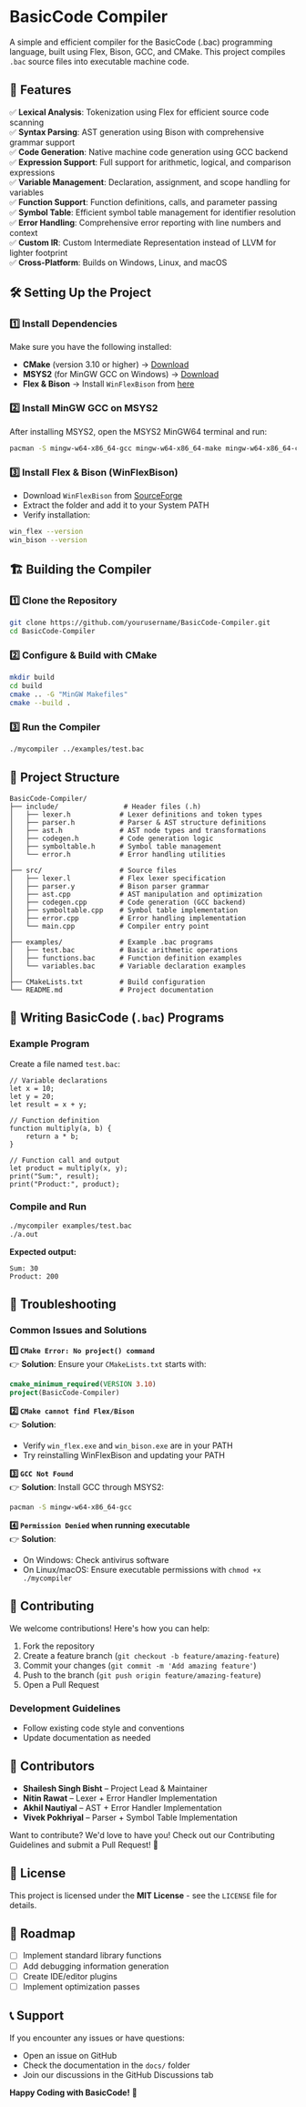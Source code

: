 # BasicCode Compiler

A simple and efficient compiler for the BasicCode (.bac) programming language, built using Flex, Bison, GCC, and CMake. This project compiles `.bac` source files into executable machine code.

## 🚀 Features

✅ **Lexical Analysis**: Tokenization using Flex for efficient source code scanning  
✅ **Syntax Parsing**: AST generation using Bison with comprehensive grammar support  
✅ **Code Generation**: Native machine code generation using GCC backend  
✅ **Expression Support**: Full support for arithmetic, logical, and comparison expressions  
✅ **Variable Management**: Declaration, assignment, and scope handling for variables  
✅ **Function Support**: Function definitions, calls, and parameter passing  
✅ **Symbol Table**: Efficient symbol table management for identifier resolution  
✅ **Error Handling**: Comprehensive error reporting with line numbers and context  
✅ **Custom IR**: Custom Intermediate Representation instead of LLVM for lighter footprint  
✅ **Cross-Platform**: Builds on Windows, Linux, and macOS

## 🛠️ Setting Up the Project

### 1️⃣ Install Dependencies

Make sure you have the following installed:

- **CMake** (version 3.10 or higher) → [Download](https://cmake.org/download/)
- **MSYS2** (for MinGW GCC on Windows) → [Download](https://www.msys2.org/)
- **Flex & Bison** → Install `WinFlexBison` from [here](https://sourceforge.net/projects/winflexbison/)

### 2️⃣ Install MinGW GCC on MSYS2

After installing MSYS2, open the MSYS2 MinGW64 terminal and run:

```sh
pacman -S mingw-w64-x86_64-gcc mingw-w64-x86_64-make mingw-w64-x86_64-cmake
```

### 3️⃣ Install Flex & Bison (WinFlexBison)

- Download `WinFlexBison` from [SourceForge](https://sourceforge.net/projects/winflexbison/)
- Extract the folder and add it to your System PATH
- Verify installation:

```sh
win_flex --version
win_bison --version
```

## 🏗️ Building the Compiler

### 1️⃣ Clone the Repository

```sh
git clone https://github.com/yourusername/BasicCode-Compiler.git
cd BasicCode-Compiler
```

### 2️⃣ Configure & Build with CMake

```sh
mkdir build
cd build
cmake .. -G "MinGW Makefiles"
cmake --build .
```

### 3️⃣ Run the Compiler

```sh
./mycompiler ../examples/test.bac
```

## 📂 Project Structure

```
BasicCode-Compiler/
├── include/                # Header files (.h)
│   ├── lexer.h            # Lexer definitions and token types
│   ├── parser.h           # Parser & AST structure definitions
│   ├── ast.h              # AST node types and transformations
│   ├── codegen.h          # Code generation logic
│   ├── symboltable.h      # Symbol table management
│   └── error.h            # Error handling utilities
│
├── src/                   # Source files
│   ├── lexer.l            # Flex lexer specification
│   ├── parser.y           # Bison parser grammar
│   ├── ast.cpp            # AST manipulation and optimization
│   ├── codegen.cpp        # Code generation (GCC backend)
│   ├── symboltable.cpp    # Symbol table implementation
│   ├── error.cpp          # Error handling implementation
│   └── main.cpp           # Compiler entry point
│
├── examples/              # Example .bac programs
│   ├── test.bac           # Basic arithmetic operations
│   ├── functions.bac      # Function definition examples
│   └── variables.bac      # Variable declaration examples
│
├── CMakeLists.txt         # Build configuration
└── README.md              # Project documentation
```

## 📜 Writing BasicCode (`.bac`) Programs

### Example Program

Create a file named `test.bac`:

```bac
// Variable declarations
let x = 10;
let y = 20;
let result = x + y;

// Function definition
function multiply(a, b) {
    return a * b;
}

// Function call and output
let product = multiply(x, y);
print("Sum:", result);
print("Product:", product);
```

### Compile and Run

```sh
./mycompiler examples/test.bac
./a.out
```

**Expected output:**

```
Sum: 30
Product: 200
```

## 🐛 Troubleshooting

### Common Issues and Solutions

**1️⃣ `CMake Error: No project() command`**  
👉 **Solution**: Ensure your `CMakeLists.txt` starts with:

```cmake
cmake_minimum_required(VERSION 3.10)
project(BasicCode-Compiler)
```

**2️⃣ `CMake cannot find Flex/Bison`**  
👉 **Solution**:

- Verify `win_flex.exe` and `win_bison.exe` are in your PATH
- Try reinstalling WinFlexBison and updating your PATH

**3️⃣ `GCC Not Found`**  
👉 **Solution**: Install GCC through MSYS2:

```sh
pacman -S mingw-w64-x86_64-gcc
```

**4️⃣ `Permission Denied` when running executable**  
👉 **Solution**:

- On Windows: Check antivirus software
- On Linux/macOS: Ensure executable permissions with `chmod +x ./mycompiler`

## 🤝 Contributing

We welcome contributions! Here's how you can help:

1. Fork the repository
2. Create a feature branch (`git checkout -b feature/amazing-feature`)
3. Commit your changes (`git commit -m 'Add amazing feature'`)
4. Push to the branch (`git push origin feature/amazing-feature`)
5. Open a Pull Request

### Development Guidelines

- Follow existing code style and conventions
- Update documentation as needed

## 👥 Contributors

- **Shailesh Singh Bisht** – Project Lead & Maintainer
- **Nitin Rawat** – Lexer + Error Handler Implementation
- **Akhil Nautiyal** – AST + Error Handler Implementation
- **Vivek Pokhriyal** – Parser + Symbol Table Implementation

Want to contribute? We'd love to have you! Check out our Contributing Guidelines and submit a Pull Request! 🎉

## 📄 License

This project is licensed under the **MIT License** - see the `LICENSE` file for details.

## 🚀 Roadmap

- [ ] Implement standard library functions
- [ ] Add debugging information generation
- [ ] Create IDE/editor plugins
- [ ] Implement optimization passes

## 📞 Support

If you encounter any issues or have questions:

- Open an issue on GitHub
- Check the documentation in the `docs/` folder
- Join our discussions in the GitHub Discussions tab

**Happy Coding with BasicCode!** 🎯
